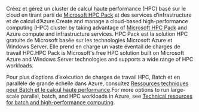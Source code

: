 <span data-ttu-id="4e828-101">Créez et gérez un cluster de calcul haute performance (HPC) basé sur le cloud en tirant parti de [Microsoft HPC Pack](https://technet.microsoft.com/library/jj899572.aspx) et des services d’infrastructure et de calcul d’Azure.</span><span class="sxs-lookup"><span data-stu-id="4e828-101">Create and manage a cloud-based high-performance computing (HPC) cluster by taking advantage of [Microsoft HPC Pack](https://technet.microsoft.com/library/jj899572.aspx) and Azure compute and infrastructure services.</span></span> <span data-ttu-id="4e828-102">HPC Pack est la solution HPC gratuite de Microsoft basée sur les technologies Microsoft Azure et Windows Server. Elle prend en charge un vaste éventail de charges de travail HPC.</span><span class="sxs-lookup"><span data-stu-id="4e828-102">HPC Pack is Microsoft's free HPC solution built on Microsoft Azure and Windows Server technologies and supports a wide range of HPC workloads.</span></span>

<span data-ttu-id="4e828-103">Pour plus d’options d’exécution de charges de travail HPC, Batch et en parallèle de grande échelle dans Azure, consultez [Ressources techniques pour Batch et le calcul haute performance](../articles/batch/big-compute-resources.md).</span><span class="sxs-lookup"><span data-stu-id="4e828-103">For more options to run large-scale parallel, batch, and HPC workloads in Azure, see [Technical resources for batch and high-performance computing](../articles/batch/big-compute-resources.md).</span></span>

